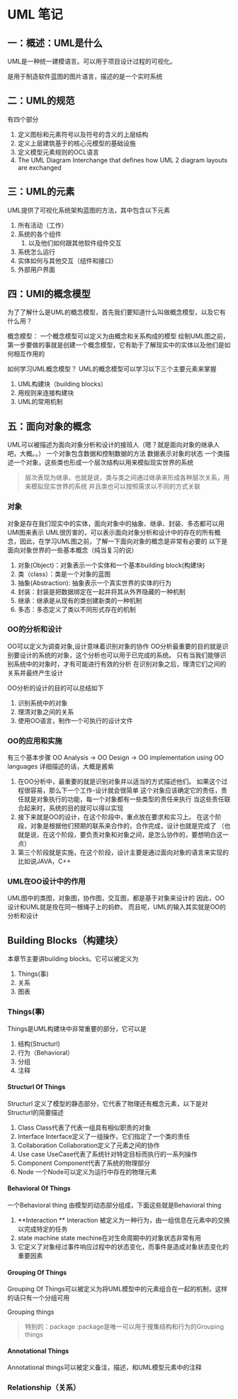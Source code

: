 # UML 笔记

## 一：概述：UML是什么

UML是一种统一建模语言。可以用于项目设计过程的可视化。

是用于制造软件蓝图的图片语言，描述的是一个实时系统

## 二：UML的规范

有四个部分

1. 定义图标和元素符号以及符号的含义的上层结构
2. 定义上层建筑基于的核心元模型的基础设施
3. 定义模型元素规则的OCL语言
4. The UML Diagram Interchange that defines how UML 2 diagram layouts are exchanged

## 三：UML的元素

UML提供了可视化系统架构蓝图的方法，其中包含以下元素

1. 所有活动（工作）
2. 系统的各个组件
   1. 以及他们如何跟其他软件组件交互
3. 系统怎么运行
4. 实体如何与其他交互（组件和接口）
5. 外部用户界面



## 四：UMl的概念模型
为了了解什么是UML的概念模型，首先我们要知道什么叫做概念模型，以及它有什么用？

概念模型： 一个概念模型可以定义为由概念和关系构成的模型
绘制UML图之前，第一步要做的事就是创建一个概念模型，它有助于了解现实中的实体以及他们是如何相互作用的

如何学习UML概念模型？
UML的概念模型可以学习以下三个主要元素来掌握
1. UML构建块（building blocks）
2. 用规则来连接构建块
3. UML的常用机制

## 五：面向对象的概念
UML可以被描述为面向对象分析和设计的接班人（嗯？就是面向对象的继承人吧，大概。。）
一个对象包含数据和控制数据的方法
数据表示对象的状态
一个类描述一个对象，这些类也形成一个层次结构以用来模拟现实世界的系统
>层次表现为继承，也就是说，类与类之间通过继承来形成各种层次关系，用来模拟现实世界的系统
> 并且类也可以按照需求以不同的方式关联

### 对象
对象是存在我们现实中的实体，面向对象中的抽象、继承、封装、多态都可以用UMl图来表示
UML很厉害的，可以表示面向对象分析和设计中的存在的所有概念，因此，在学习UML图之前，了解一下面向对象的概念是非常有必要的
以下是面向对象世界的一些基本概念（纯当复习的说）
1. 对象(Object)：对象表示一个实体和一个基本building block(构建块)
2. 类（class）：类是一个对象的蓝图
3. 抽象(Abstraction): 抽象表示一个真实世界的实体的行为
4. 封装：封装是把数据绑定在一起并将其从外界隐藏的一种机制
5. 继承：继承是从现有的类创建新类的一种机制
6. 多态：多态定义了类以不同形式存在的机制

### OO的分析和设计
OO可以定义为调查对象,设计意味着识别对象的协作
OO分析最重要的目的就是识别要设计的系统的对象，这个分析也可以用于已完成的系统。
只有当我们能够识别系统中的对象时，才有可能进行有效的分析
在识别对象之后，理清它们之间的关系并最终产生设计

OO分析的设计的目的可以总结如下
1. 识别系统中的对象
2. 理清对象之间的关系
3. 使用OO语言，制作一个可执行的设计文件

### OO的应用和实施
有三个基本步骤
OO Analysis → OO Design → OO implementation using OO languages
详细描述的话，大概是酱紫
1. 在OO分析中，最重要的就是识别对象并以适当的方式描述他们。
   如果这个过程很容易，那么下一个工作-设计就会很简单
   这个对象应该确定它的责任，责任就是对象执行的功能，每一个对象都有一些类型的责任来执行
   当这些责任联合起来时，系统的目的就可以得以实现
2. 接下来就是OO的设计，在这个阶段中，重点放在要求和实习上。
  在这个阶段，对象是根据他们预期的联系来合作的，合作完成，设计也就是完成了
  （也就是说，在这个阶段，要负责对象和对象之间，是怎么协作的，要想明白这一点）
3. 第三个阶段就是实施，在这个阶段，设计主要是通过面向对象的语言来实现的
   比如说JAVA，C++

### UML在OO设计中的作用
UML图中的类图，对象图，协作图，交互图，都是基于对象来设计的
因此，OO设计和UML就是拴在同一根绳子上的蚂蚱。
而且呢，UML的输入其实就是OO的分析和设计

## Building Blocks（构建块）
本章节主要讲building blocks。它可以被定义为
1. Things(事)
2. 关系
3. 图表

### Things(事)
Things是UML构建块中非常重要的部分，它可以是
1. 结构(Structurl)
2. 行为（Behavioral）
3. 分组
4. 注释

#### Structurl Of Things

Structurl 定义了模型的静态部分，它代表了物理还有概念元素，以下是对Structurl的简要描述

1. Class Class代表了代表一组具有相似职责的对象
2. Interface Interface定义了一组操作，它们指定了一个类的责任
3. Collaboration Collaboration定义了元素之间的协作
4. Use case UseCase代表了系统针对特定目标而执行的一系列操作
5. Component  Component代表了系统的物理部分
6. Node 一个Node可以定义为运行中存在的物理元素

#### Behavioral Of Things

一个Behavioral thing 由模型的动态部分组成，下面这些就是Behavioral thing 

1. **Interaction ** Interaction 被定义为一种行为，由一组信息在元素中的交换以完成特定的任务
2. state machine  state mechine在对生命周期中的对象状态非常有用
3. 它定义了对象经过事件响应过程中的状态变化，而事件是造成对象状态变化的重要因素

#### Grouping Of Things

Grouping Of Things可以被定义为将UML模型中的元素组合在一起的机制，这样的话只有一个分组可用

Grouping things 

>  特别的：package :package是唯一可以用于搜集结构和行为的Grouping things 

#### Annotational Things

Annotational things可以被定义备注，描述，和UML模型元素中的注释

### Relationship（关系）

